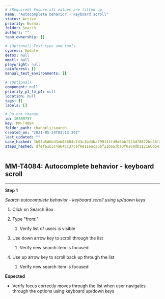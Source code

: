 ```yaml
---
# (Required) Ensure all values are filled up
name: "Autocomplete behavior - keyboard scroll"
status: Active
priority: Normal
folder: Search
authors: ""
team_ownership: []

# (Optional) Test type and tools
cypress: Update
detox: null
mmctl: null
playwright: null
rainforest: []
manual_test_environments: []

# (Optional)
component: null
priority_p1_to_p4: null
location: null
tags: []
labels: []

# Do not change
id: 10859757
key: MM-T4084
folder_path: channels/search
created_on: "2021-05-24T03:13:30Z"
last_updated: ""
case_hashed: 3b93b5d6bd3eb03604c743c3bd4ba799114fd9a6bbf523d78872bc46f4924ed76216e63a76734a31ee19467b629434be
steps_hashed: dfefa163c4a64cc37cef0e11eac36bf21b6a7ba3f0264db312166d6472e87f7117fa3c67e6c80fa59bdfd72b56866f19
---
```


## MM-T4084: Autocomplete behavior - keyboard scroll

---

**Step 1**

_Search autocomplete behavior - keyboard scroll using up/down keys_

1. Click on Search Box

2. Type "from:"

   1. Verify list of users is visible

3. Use down arrow key to scroll through the list

   1. Verify new search item is focused

4. Use up arrow key to scroll back up through the list

   1. Verify new search item is focused

**Expected**

- Verify focus correctly moves through the list when user navigates through the options using keyboard up/down keys

